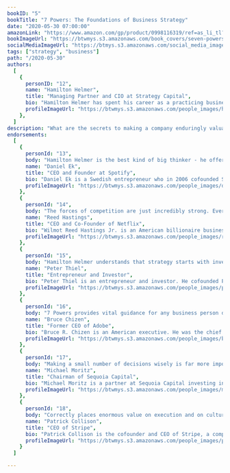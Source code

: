 ```yaml
---
bookID: "5"
bookTitle: "7 Powers: The Foundations of Business Strategy"
date: "2020-05-30 07:00:00"
amazonLink: "https://www.amazon.com/gp/product/0998116319/ref=as_li_tl?ie=UTF8&camp=1789&creative=9325&creativeASIN=0998116319&linkCode=as2&tag=btmysmarter-20&linkId=e5650a452623b1883d77a2168869b1d4"
bookImageUrl: "https://btwmys.s3.amazonaws.com/book_covers/seven-powers.jpg"
socialMediaImageUrl: "https://btmys.s3.amazonaws.com/social_media_images/seven-powers.jpeg"
tags: ["strategy", "business"]
path: "/2020-05-30"
authors:
  [
    {
      personID: "12",
      name: "Hamilton Helmer",
      title: "Managing Partner and CIO at Strategy Capital",
      bio: "Hamilton Helmer has spent his career as a practicing business strategist. At Helmer & Associates (later Deep Strategy), a strategy consulting firm he founded, he has led over 200 strategy projects with major clients such as Adobe Systems, Agilent Technologies, Coursera, Hewlett-Packard, John Hancock Mutual Life, Mentor Graphics, Netflix, Raychem, and Spotify. In the last two decades he has also utilized his Strategy concepts as an active equity investor and is currently Chief Investment Officer and Co-Founder Strategy Capital. Prior to Helmer & Associates he was employed at Bain & Company. He holds a Ph.D. in Economics from Yale University and is a Phi Beta Kappa graduate of Williams College. Mr. Helmer just retired as Chairman of the Board of American Science and Engineering (NASDAQ: ASEI) and currently teaches Business Strategy in the Economics Department of Stanford University.",
      profileImageUrl: "https://btwmys.s3.amazonaws.com/people_images/hamilton-helmer.png",
	},
  ]
description: "What are the secrets to making a company enduringly valuable? 7 Powers breaks fresh ground by constructing a comprehensive strategy toolset that is easy for you to learn, communicate and quickly apply.  Drawing on his decades of experience as a business strategy advisor, active equity investor and Stanford University teacher, Hamilton Helmer develops from first principles a practical theory of Strategy rooted in the notion of Power, those conditions which create the potential for persistent differential returns."
endorsements:
  [
    {
      personId: "13",
      body: "Hamilton Helmer is the best kind of big thinker - he offers great insights that you can turn into real world action. At Spotify the 7 Powers are widely used as we discuss new initiatives. His distillation of the key types of strategic power, how to find them, how to leverage them, and how to maintain them is a fantastic toolset for companies at every stage",
      name: "Daniel Ek",
	  title: "CEO and Founder at Spotify",
	  bio: "Daniel Ek is a Swedish entrepreneur who in 2006 cofounded Spotify, an Internet music-streaming service that provides listeners with legal, ad-supported access to millions of songs, rejecting traditional models of downloading and eliminating per-song costs.",
      profileImageUrl: "https://btwmys.s3.amazonaws.com/people_images/daniel-ek.jpg",
	},
	{
	  personId: "14",
      body: "The forces of competition are just incredibly strong. Everyone is trying to eat your lunch, and if you don't read 7 Powers you're going to die a lot sooner",
      name: "Reed Hastings",
	  title: "CEO and Co-Founder of Netflix",
	  bio: "Wilmot Reed Hastings Jr. is an American billionaire businessman. He is the co-founder, chairman, and chief executive officer of Netflix, and serves on a number of boards and non-profit organizations.",
      profileImageUrl: "https://btwmys.s3.amazonaws.com/people_images/reed-hastings.jpg",
	},
	{
	  personId: "15",
      body: "Hamilton Helmer understands that strategy starts with invention. He can't tell you what to invent, but he can and does show what it takes for a new invention to become a valuable business",
      name: "Peter Thiel",
	  title: "Entrepreneur and Investor",
	  bio: "Peter Thiel is an entrepreneur and investor. He cofounded PayPal, led it as CEO, and took it public; he made the first outside investment in Facebook, where he serves as a director; and he cofounded Palantir Technologies, where he serves as chairman. He has provided early funding for LinkedIn, Yelp, and dozens of startups, many run by former colleagues who have been dubbed the 'PayPal Mafia.' He is a partner at Founders Fund, a Silicon Valley venture capital firm that has funded companies including SpaceX and Airbnb. He started the Thiel Fellowship, which funds young entrepreneurs, and he leads the Thiel Foundation, which works to advance technological progress and long-term thinking. He is also the number '#'1 New York Times bestselling author of Zero to One':' Notes on Startups, or How to Build the Future.",
      profileImageUrl: "https://btwmys.s3.amazonaws.com/people_images/peter-thiel.png",
	},
	{
	  personId: "16",
      body: "7 Powers provides vital guidance for any business person developing strategy. I have known Hamilton for over a decade since his time as a strategy advisor to Adobe, and I am delighted that he is now sharing his original and compelling business insights",
      name: "Bruce Chizen",
	  title: "Former CEO of Adobe",
	  bio: "Bruce R. Chizen is an American executive. He was the chief executive officer of Adobe Systems from 2000 to 2007.",
      profileImageUrl: "https://btwmys.s3.amazonaws.com/people_images/bruce-chizen.png",
	},
	{
	  personId: "17",
      body: "Making a small number of decisions wisely is far more important than making a lot of decisions correctly. Hamilton Helmer explains exactly how the leaders of the world's most successful businesses get that small number just right",
      name: "Michael Moritz",
	  title: "Chairman of Sequoia Capital",
	  bio: "Michael Moritz is a partner at Sequoia Capital investing in seed / Series A companies and beyond.",
      profileImageUrl: "https://btwmys.s3.amazonaws.com/people_images/michael-moritz.png",
	},
	{
	  personId: "18",
      body: "Correctly places enormous value on execution and on culture. However, I think this sometimes leads to insufficient importance being placed on strategy. Hamilton Helmer's deeply incisive work will hopefully help correct that",
      name: "Patrick Collison",
	  title: "CEO of Stripe",
	  bio: "Patrick Collison is the cofounder and CEO of Stripe, a company that lets businesses and individuals accept payments over the internet.",
      profileImageUrl: "https://btwmys.s3.amazonaws.com/people_images/patrick-collison.png",
	}
  ]

---
```

